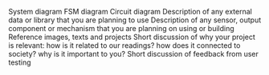 System diagram
FSM diagram
Circuit diagram
Description of any external data or library that you are planning to use
Description of any sensor, output component or mechanism that you are planning on using or building
Reference images, texts and projects
Short discussion of why your project is relevant:
how is it related to our readings?
how does it connected to society?
why is it important to you?
Short discussion of feedback from user testing
